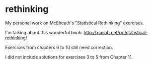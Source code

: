 # rethinking
My personal work on McElreath's "Statistical Rethinking" exercises.

I'm talking about this wonderful book: http://xcelab.net/rm/statistical-rethinking/

Exercices from chapters 6 to 10 still need correction.

I did not include solutions for exercises 3 to 5 from Chapter 11.